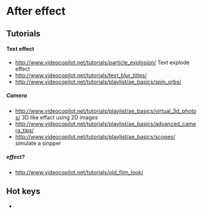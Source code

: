 # After effect

## Tutorials

#### Text effect

- http://www.videocopilot.net/tutorials/particle_explosion/ Text explode effect
- http://www.videocopilot.net/tutorials/text_blur_titles/ 
- http://www.videocopilot.net/tutorials/playlist/ae_basics/spin_orbs/


##### Camera

- http://www.videocopilot.net/tutorials/playlist/ae_basics/virtual_3d_photos/ 3D like effact using 2D images
- http://www.videocopilot.net/tutorials/playlist/ae_basics/advanced_camera_tips/ 
- http://www.videocopilot.net/tutorials/playlist/ae_basics/scopes/ simulate a sinpper 

##### effect?

- http://www.videocopilot.net/tutorials/old_film_look/

## Hot keys

- 